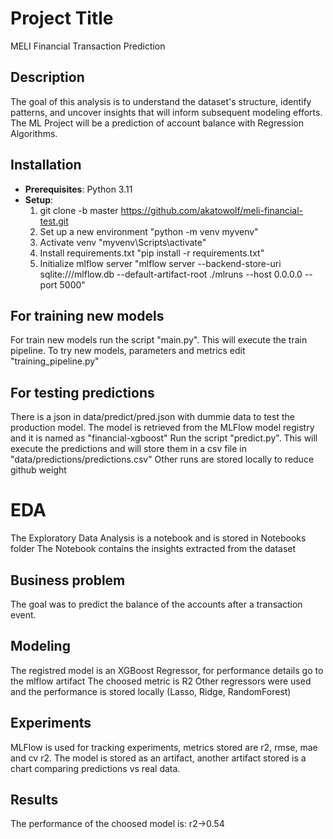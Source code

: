 # Project Title
MELI Financial Transaction Prediction

## Description
The goal of this analysis is to understand the dataset's structure, identify patterns, and uncover insights that will inform subsequent modeling efforts.
The ML Project will be a prediction of account balance with Regression Algorithms.

## Installation
- **Prerequisites**: Python 3.11
- **Setup**: 
    1. git clone -b master https://github.com/akatowolf/meli-financial-test.git
    2. Set up a new environment "python -m venv myvenv"
    3. Activate venv "myvenv\Scripts\activate"
    4. Install requirements.txt "pip install -r requirements.txt"
    5. Initialize mlflow server "mlflow server --backend-store-uri sqlite:///mlflow.db --default-artifact-root ./mlruns --host 0.0.0.0 --port 5000"

## For training new models
For train new models run the script "main.py". This will execute the train pipeline.
To try new models, parameters and metrics edit "training_pipeline.py"

## For testing predictions
There is a json in data/predict/pred.json with dummie data to test the production model.
The model is retrieved from the MLFlow model registry and it is named as "financial-xgboost"
Run the script "predict.py". This will execute the predictions and will store them in a csv file in "data/predictions/predictions.csv"
Other runs are stored locally to reduce github weight

# EDA
The Exploratory Data Analysis is a notebook and is stored in Notebooks folder
The Notebook contains the insights extracted from the dataset

## Business problem
The goal was to predict the balance of the accounts after a transaction event.

## Modeling
The registred model is an XGBoost Regressor, for performance details go to the mlflow artifact
The choosed metric is R2
Other regressors were used and the performance is stored locally (Lasso, Ridge, RandomForest)

## Experiments
MLFlow is used for tracking experiments, metrics stored are r2, rmse, mae and cv r2. 
The model is stored as an artifact, another artifact stored is a chart comparing predictions vs real data.

## Results
The performance of the choosed model is: r2->0.54
